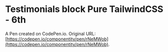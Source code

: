 # Testimonials block Pure TailwindCSS - 6th

A Pen created on CodePen.io. Original URL: [https://codepen.io/componentity/pen/rNeMWob](https://codepen.io/componentity/pen/rNeMWob).


